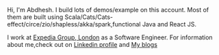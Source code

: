 Hi, I'm Abdhesh. I build lots of demos/example on this account. Most of them are built using Scala/Cats/Cats-effect/circe/zio/shapless/akka/spark,functional Java and React JS.

I work at [Expedia Group, London](https://www.expedia.com/) as a Software Engineer. For information about me,check out on [Linkedin profile](https://linkedin.com/in/abdhesh/) and [My blogs](https://abdheshkumar.github.io/)

<!--
**abdheshkumar/abdheshkumar** is a ✨ _special_ ✨ repository because its `README.md` (this file) appears on your GitHub profile.

Here are some ideas to get you started:

- 🔭 I’m currently working on ...
- 🌱 I’m currently learning ...
- 👯 I’m looking to collaborate on ...
- 🤔 I’m looking for help with ...
- 💬 Ask me about ...
- 📫 How to reach me: ...
- 😄 Pronouns: ...
- ⚡ Fun fact: ...
-->
